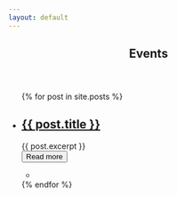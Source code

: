 ```yaml
---
layout: default
---
```


<article id="main"><header class="major container" markdown="1">

## Events

</header><section class="wrapper style4 container"><div class="content"><section markdown="1">

<ul class="posts">
  {% for post in site.posts %}
<li class="wrapper style1">
<h2><a href="{{ post.url }}">{{ post.title }}</a></h2>
<div class="card">
{{ post.excerpt }}
<div>
<a class="float-right nodec" href="{{ post.url }}">
<button class="btn btn-sm btn-primary">Read more</button>
</a>
</div>
</div>
<section class="special">
<ul class="buttons">
<li></li>
</ul>
</section>
</li>
{% endfor %}
</ul>
</section></div></section></article>